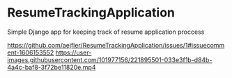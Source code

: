# ResumeTrackingApplication
Simple Django app for keeping track of resume application proccess

https://github.com/aejfler/ResumeTrackingApplication/issues/1#issuecomment-1606153552
https://user-images.githubusercontent.com/101977156/221895501-033e3f1b-d84b-4a4c-baf8-3f72be11820e.mp4
